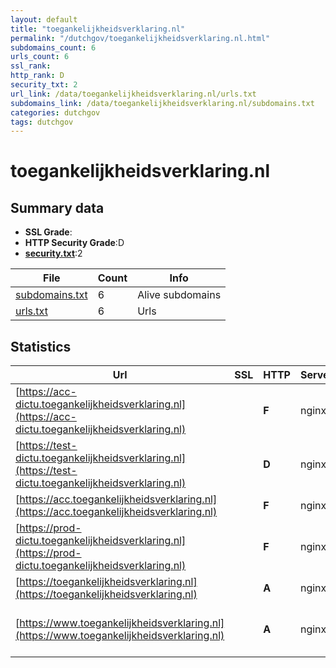 ```yaml
---
layout: default
title: "toegankelijkheidsverklaring.nl"
permalink: "/dutchgov/toegankelijkheidsverklaring.nl.html"
subdomains_count: 6
urls_count: 6
ssl_rank: 
http_rank: D
security_txt: 2
url_link: /data/toegankelijkheidsverklaring.nl/urls.txt
subdomains_link: /data/toegankelijkheidsverklaring.nl/subdomains.txt
categories: dutchgov
tags: dutchgov
---
```



# toegankelijkheidsverklaring.nl
## Summary data


 - **SSL Grade**:
 - **HTTP Security Grade**:D
 - **[security.txt](https://www.digitaleoverheid.nl/nieuws/standaard-security-txt-nu-verplicht-voor-overheid/)**:2


| File       | Count | Info |
|------------|-------|------|
|[subdomains.txt](/DutchGovScope/data/toegankelijkheidsverklaring.nl/subdomains.txt)|6|Alive subdomains|
|[urls.txt](/DutchGovScope/data/toegankelijkheidsverklaring.nl/urls.txt)|6|Urls|


## Statistics


| Url | SSL | HTTP | Server | Cookie | HSTS | CORS | CTO | CSP | XFO | XXP | RP |FP| Tech |Title |
|--------|-------|-------|------|------|------|------|------|------|------|------|------|------|------|------|
|[https://acc-dictu.toegankelijkheidsverklaring.nl](https://acc-dictu.toegankelijkheidsverklaring.nl)| | **F**|nginx| | | | | | | | :white_check_mark: | |Basic Nginx|401 Authorizatio...|
|[https://test-dictu.toegankelijkheidsverklaring.nl](https://test-dictu.toegankelijkheidsverklaring.nl)| | **D**|nginx| | | | | | :white_check_mark: | :white_check_mark: | :white_check_mark: | |Drupal Nginx PHP|Home | TEST toeg...|
|[https://acc.toegankelijkheidsverklaring.nl](https://acc.toegankelijkheidsverklaring.nl)| | **F**|nginx| | | | | | | | :white_check_mark: | |Nginx|301 Moved Perman...|
|[https://prod-dictu.toegankelijkheidsverklaring.nl](https://prod-dictu.toegankelijkheidsverklaring.nl)| | **F**|nginx| | | | | | | | :white_check_mark: | |Nginx|301 Moved Perman...|
|[https://toegankelijkheidsverklaring.nl](https://toegankelijkheidsverklaring.nl)| | **A**|nginx| |:white_check_mark: | | | | :white_check_mark: | :white_check_mark: | :white_check_mark: | |HSTS Nginx|301 Moved Perman...|
|[https://www.toegankelijkheidsverklaring.nl](https://www.toegankelijkheidsverklaring.nl)| | **A**|nginx| |:white_check_mark: | | | | :white_check_mark: | :white_check_mark: | :white_check_mark: | |Drupal HSTS Nginx PHP|Home | Invulassi...|


